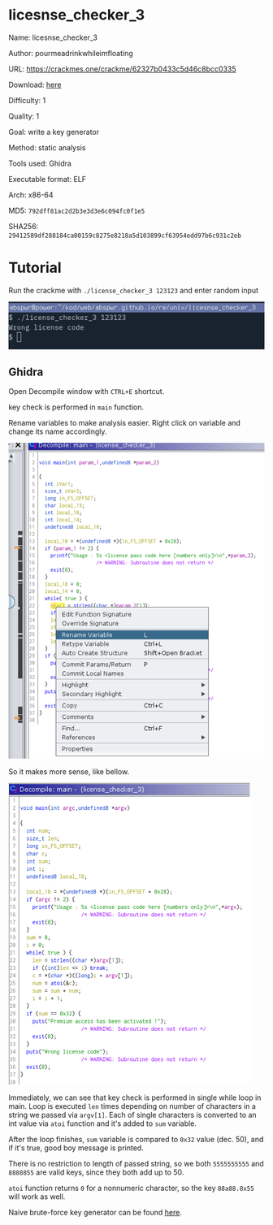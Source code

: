 # licesnse_checker_3

Name: licesnse_checker_3

Author: pourmeadrinkwhileimfloating

URL: https://crackmes.one/crackme/62327b0433c5d46c8bcc0335

Download: [here](./license_checker_3)

Difficulty: 1

Quality: 1

Goal: write a key generator

Method: static analysis

Tools used: Ghidra

Executable format: ELF

Arch: x86-64

MD5: `792dff81ac2d2b3e3d3e6c094fc0f1e5`

SHA256: `29412589df288184ca00159c8275e8218a5d103899cf63954edd97b6c931c2eb`

# Tutorial

Run the crackme with `./license_checker_3 123123` and enter random input

![run](00-crackme.png)

## Ghidra

Open Decompile window with `CTRL+E` shortcut.

key check is performed in `main` function.

Rename variables to make analysis easier. Right click on variable and change its name accordingly.

![rename variables](./01-rename-variables.png)

So it makes more sense, like bellow. 

![after rename](./02.png)

Immediately, we can see that key check is performed in single while loop in main.
Loop is executed `len` times depending on number of characters in a string we passed via `argv[1]`.
Each of single characters is converted to an int value via `atoi` function and it's added to `sum` variable.

After the loop finishes, `sum` variable is compared to `0x32` value (dec. 50), and if it's true, good boy message is printed.

There is no restriction to length of passed string, so we both `5555555555` and `8888855` are valid keys, since they both add up to 50.

`atoi` function returns `0` for a nonnumeric character, so the key `88a88.8x55` will work as well.

Naive brute-force key generator can be found [here](license_checker_3-key-generator-brute.go).





